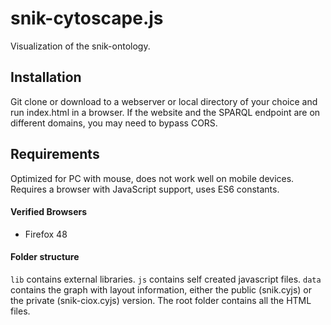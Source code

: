 # snik-cytoscape.js
Visualization of the snik-ontology.

## Installation
Git clone or download to a webserver or local directory of your choice and run index.html in a browser.
If the website and the SPARQL endpoint are on different domains, you may need to bypass CORS.

## Requirements
Optimized for PC with mouse, does not work well on mobile devices.
Requires a browser with JavaScript support, uses ES6 constants.

#### Verified Browsers
- Firefox 48

#### Folder structure
`lib` contains external libraries. `js` contains self created javascript files. `data` contains the graph with layout information, either the public (snik.cyjs) or the private (snik-ciox.cyjs) version.
The root folder contains all the HTML files.
